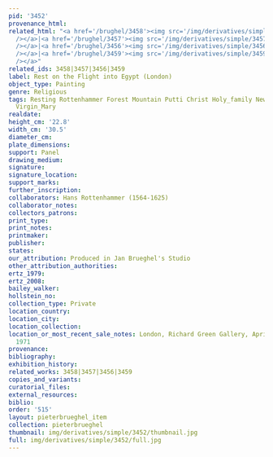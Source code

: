 ```yaml
---
pid: '3452'
provenance_html: 
related_html: "<a href='/brughel/3458'><img src='/img/derivatives/simple/3458/thumbnail.jpg'
  /></a>|<a href='/brughel/3457'><img src='/img/derivatives/simple/3457/thumbnail.jpg'
  /></a>|<a href='/brughel/3456'><img src='/img/derivatives/simple/3456/thumbnail.jpg'
  /></a>|<a href='/brughel/3459'><img src='/img/derivatives/simple/3459/thumbnail.jpg'
  /></a>"
related_ids: 3458|3457|3456|3459
label: Rest on the Flight into Egypt (London)
object_type: Painting
genre: Religious
tags: Resting Rottenhammer Forest Mountain Putti Christ Holy_family New_Testament
  Virgin_Mary
realdate: 
height_cm: '22.8'
width_cm: '30.5'
diameter_cm: 
plate_dimensions: 
support: Panel
drawing_medium: 
signature: 
signature_location: 
support_marks: 
further_inscription: 
collaborators: Hans Rottenhammer (1564-1625)
collaborator_notes: 
collectors_patrons: 
print_type: 
print_notes: 
printmaker: 
publisher: 
states: 
our_attribution: Produced in Jan Brueghel's Studio
other_attribution_authorities: 
ertz_1979: 
ertz_2008: 
bailey_walker: 
hollstein_no: 
collection_type: Private
location_country: 
location_city: 
location_collection: 
location_or_most_recent_sale_notes: London, Richard Green Gallery, April 2-May 29,
  1971
provenance: 
bibliography: 
exhibition_history: 
related_works: 3458|3457|3456|3459
copies_and_variants: 
curatorial_files: 
external_resources: 
biblio: 
order: '515'
layout: pieterbrueghel_item
collection: pieterbrueghel
thumbnail: img/derivatives/simple/3452/thumbnail.jpg
full: img/derivatives/simple/3452/full.jpg
---
```

